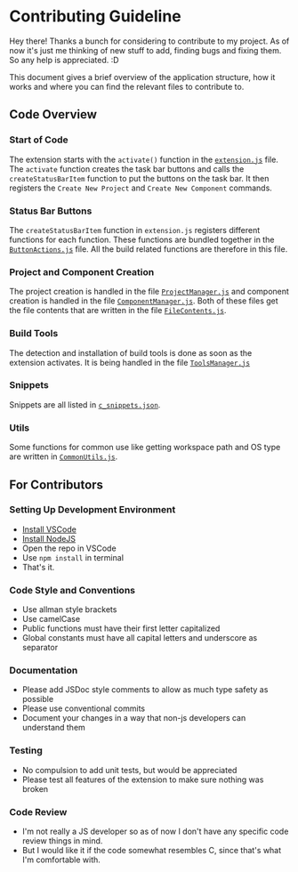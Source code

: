 # Contributing Guideline

Hey there! Thanks a bunch for considering to contribute to my project. As of now
it's just me thinking of new stuff to add, finding bugs and fixing them. So any
help is appreciated. :D

This document gives a brief overview of the application structure, how it works
and where you can find the relevant files to contribute to.

## Code Overview

### Start of Code

The extension starts with the `activate()` function in the [`extension.js`][1]
file. The `activate` function creates the task bar buttons and calls the
`createStatusBarItem` function to put the buttons on the task bar. It then
registers the `Create New Project` and `Create New Component` commands.

### Status Bar Buttons

The `createStatusBarItem` function in `extension.js` registers different functions
for each function. These functions are bundled together in the [`ButtonActions.js`][2]
file. All the build related functions are therefore in this file.

### Project and Component Creation

The project creation is handled in the file [`ProjectManager.js`][3] and
component creation is handled in the file [`ComponentManager.js`][4].
Both of these files get the file contents that are written in the file
[`FileContents.js`][5].

### Build Tools

The detection and installation of build tools is done as soon as the extension
activates. It is being handled in the file [`ToolsManager.js`][6]

### Snippets

Snippets are all listed in [`c_snippets.json`][7].

### Utils

Some functions for common use like getting workspace path and OS type are
written in [`CommonUtils.js`][8].

## For Contributors

### Setting Up Development Environment

- [Install VSCode](https://code.visualstudio.com/download)
- [Install NodeJS](https://nodejs.org/en/download)
- Open the repo in VSCode
- Use `npm install` in terminal
- That's it.

### Code Style and Conventions

- Use allman style brackets
- Use camelCase
- Public functions must have their first letter capitalized
- Global constants must have all capital letters and underscore as separator

### Documentation

- Please add JSDoc style comments to allow as much type safety as possible
- Please use conventional commits
- Document your changes in a way that non-js developers can understand them

### Testing

- No compulsion to add unit tests, but would be appreciated
- Please test all features of the extension to make sure nothing was broken

### Code Review

- I'm not really a JS developer so as of now I don't have any specific code
  review things in mind.
- But I would like it if the code somewhat resembles C, since that's what I'm
  comfortable with.

[1]: ./extension.js
[2]: ./source/ButtonActions.js
[3]: ./source/ProjectManager.js
[4]: ./source/ComponentManager.js
[5]: ./source/FileContents.js
[6]: ./source/ToolsManager.js
[7]: ./source/c_snippets.json
[8]: ./source/CommonUtils.js
